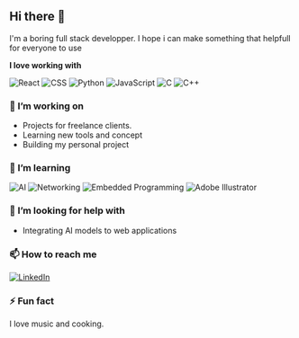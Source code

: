 ## Hi there 👋

I'm a boring full stack developper. I hope i can make something that helpfull for everyone to use

**I love working with**

<div display="flex">
  <img src="https://img.shields.io/badge/react-%2320232a.svg?style=for-the-badge&logo=react&logoColor=%2361DAFB" alt="React"/>
  <img src="https://img.shields.io/badge/css3-%231572B6.svg?style=for-the-badge&logo=css3&logoColor=white" alt="CSS"/>
  <img src="https://img.shields.io/badge/python-%233776AB.svg?style=for-the-badge&logo=python&logoColor=white" alt="Python"/>
  <img src="https://img.shields.io/badge/javascript-%23F7DF1E.svg?style=for-the-badge&logo=javascript&logoColor=black" alt="JavaScript"/>
  <img src="https://img.shields.io/badge/C-%2300599C.svg?style=for-the-badge&logo=c&logoColor=white" alt="C"/>
  <img src="https://img.shields.io/badge/C++-%2300599C.svg?style=for-the-badge&logo=c%2B%2B&logoColor=white" alt="C++"/>
</div>

### 🔭 I’m working on

- Projects for freelance clients.
- Learning new tools and concept
- Building my personal project

### 🌱 I’m learning

<div display="flex">
 <img src="https://img.shields.io/badge/AI-%23008080.svg?style=for-the-badge&logo=ai&logoColor=white" alt="AI"/>
  <img src="https://img.shields.io/badge/Networking-%230064b1.svg?style=for-the-badge&logo=cisco&logoColor=white" alt="Networking"/>
  <img src="https://img.shields.io/badge/Embedded%20Programming-%2300C4CC.svg?style=for-the-badge&logo=embedded&logoColor=white" alt="Embedded Programming"/>
  <img src="https://img.shields.io/badge/adobe%20illustrator-%23FF9A00.svg?style=for-the-badge&logo=adobe%20illustrator&logoColor=white" alt="Adobe Illustrator"/>
</div>

### 🤔 I’m looking for help with

- Integrating AI models to web applications

### 📫 How to reach me

<div display="flex">
  <a href="www.linkedin.com/in/tan-dat-ta">
    <img src="https://img.shields.io/badge/linkedin-%230077B5.svg?style=for-the-badge&logo=linkedin&logoColor=white" alt="LinkedIn"/>
  </a>
</div>

### ⚡ Fun fact

I love music and cooking.
